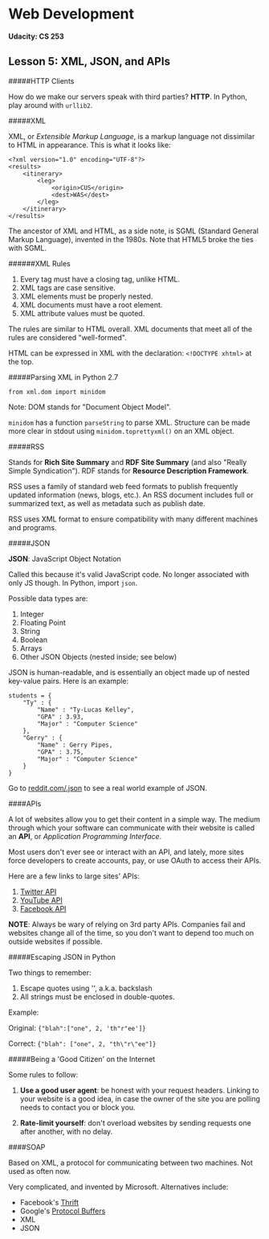 # Web Development

**Udacity: CS 253**

## Lesson 5: XML, JSON, and APIs

#####HTTP Clients

How do we make our servers speak with third parties? **HTTP**. In Python, play around with ```urllib2```.

#####XML

XML, or *Extensible Markup Language*, is a markup language not dissimilar to HTML in appearance. This is what it looks like:

	<?xml version="1.0" encoding="UTF-8"?>
	<results>
 		<itinerary>
    		<leg>
      			<origin>CUS</origin>
      			<dest>WAS</dest>
    		</leg>
  		</itinerary>
	</results>
	
The ancestor of XML and HTML, as a side note, is SGML (Standard General Markup Language), invented in the 1980s. Note that HTML5 broke the ties with SGML. 

######XML Rules

1. Every tag must have a closing tag, unlike HTML.
2. XML tags are case sensitive.
3. XML elements must be properly nested.
4. XML documents must have a root element.
5. XML attribute values must be quoted.

The rules are similar to HTML overall. XML documents that meet all of the rules are considered "well-formed".

HTML can be expressed in XML with the declaration: ```<!DOCTYPE xhtml>``` at the top.

#####Parsing XML in Python 2.7

```from xml.dom import minidom```

Note: DOM stands for "Document Object Model".

```minidom``` has a function ```parseString``` to parse XML. Structure can be made more clear in stdout using ```minidom.toprettyxml()``` on an XML object.

#####RSS

Stands for **Rich Site Summary** and **RDF Site Summary** (and also "Really Simple Syndication"). RDF stands for **Resource Description Framework**.

RSS uses a family of standard web feed formats to publish frequently updated information (news, blogs, etc.). An RSS document includes full or summarized text, as well as metadata such as publish date.

RSS uses XML format to ensure compatibility with many different machines and programs.

#####JSON

**JSON**: JavaScript Object Notation

Called this because it's valid JavaScript code. No longer associated with only JS though. In Python, import ```json```.

Possible data types are:

1. Integer
2. Floating Point
3. String
4. Boolean
5. Arrays
6. Other JSON Objects (nested inside; see below)

JSON is human-readable, and is essentially an object made up of nested key-value pairs. Here is an example:

	students = {
		"Ty" : {
			"Name" : "Ty-Lucas Kelley",
			"GPA" : 3.93,
			"Major" : "Computer Science"
		},
		"Gerry" : {
			"Name" : Gerry Pipes,
			"GPA" : 3.75,
			"Major" : "Computer Science"
		}
	}

Go to [reddit.com/.json](http://reddit.com/.json) to see a real world example of JSON.

####APIs

A lot of websites allow you to get their content in a simple way. The medium through which your software can communicate with their website is called an **API**, or *Application Programming Interface*.

Most users don't ever see or interact with an API, and lately, more sites force developers to create accounts, pay, or use OAuth to access their APIs.

Here are a few links to large sites' APIs:

1. [Twitter API](https://dev.twitter.com/)
2. [YouTube API](https://developers.google.com/youtube/)
3. [Facebook API](https://developers.facebook.com/)


**NOTE**: Always be wary of relying on 3rd party APIs. Companies fail and websites change all of the time, so you don't want to depend too much on outside websites if possible.

#####Escaping JSON in Python

Two things to remember:

1. Escape quotes using '\', a.k.a. backslash
2. All strings must be enclosed in double-quotes.

Example: 

Original: ```{"blah":["one", 2, 'th"r"ee']}```

Correct: ```{"blah": ["one", 2, "th\"r\"ee"]}```

#####Being a 'Good Citizen' on the Internet

Some rules to follow:

1. **Use a good user agent**: be honest with your request headers. Linking to your website is a good idea, in case the owner of the site you are polling needs to contact you or block you.

2. **Rate-limit yourself**: don't overload websites by sending requests one after another, with no delay.

####SOAP

Based on XML, a protocol for communicating between two machines. Not used as often now.

Very complicated, and invented by Microsoft. Alternatives include:

* Facebook's [Thrift](http://thrift.apache.org/)
* Google's [Protocol Buffers](https://developers.google.com/protocol-buffers/)
* XML
* JSON